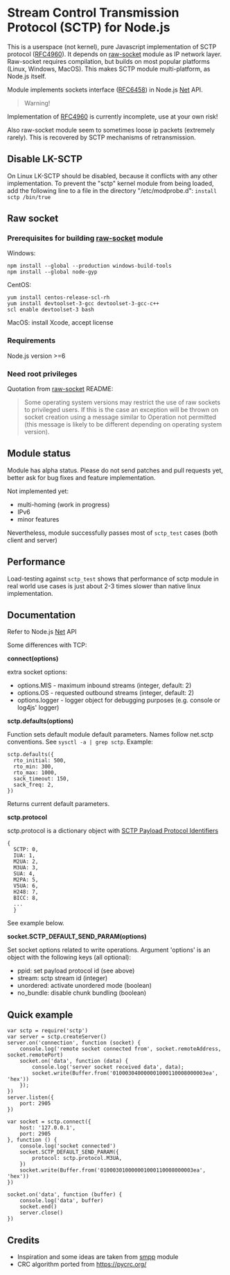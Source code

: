 # Stream Control Transmission Protocol (SCTP) for Node.js

This is a userspace (not kernel), pure Javascript implementation of SCTP protocol ([RFC4960]). It depends on [raw-socket] module as IP network layer. Raw-socket requires compilation, but builds on most popular platforms (Linux, Windows, MacOS). This makes SCTP module multi-platform, as Node.js itself.

Module implements sockets interface ([RFC6458]) in Node.js [Net] API.

> Warning!

Implementation  of [RFC4960] is currently incomplete, use at your own risk!

Also raw-socket module seem to sometimes loose ip packets (extremely rarely). This is recovered by SCTP mechanisms of retransmission.

## Disable LK-SCTP

On Linux LK-SCTP should be disabled, because it conflicts with any other implementation. To prevent the "sctp" kernel module from being loaded, add the following line to a file in the directory "/etc/modprobe.d":
`install sctp /bin/true`

## Raw socket

### Prerequisites for building [raw-socket] module
Windows:
```
npm install --global --production windows-build-tools
npm install --global node-gyp
```
CentOS:
```
yum install centos-release-scl-rh
yum install devtoolset-3-gcc devtoolset-3-gcc-c++
scl enable devtoolset-3 bash
```
MacOS:
install Xcode, accept license

### Requirements
Node.js version >=6

### Need root privileges
Quotation from [raw-socket] README:
> Some operating system versions may restrict the use of raw sockets to privileged users. If this is the case an exception will be thrown on socket creation using a message similar to Operation not permitted (this message is likely to be different depending on operating system version).

## Module status
Module has alpha status. Please do not send patches and pull requests yet, better ask for bug fixes and feature implementation.

Not implemented yet:

* multi-homing (work in progress)
* IPv6
* minor features

Nevertheless, module successfully passes most of `sctp_test` cases (both client and server)

## Performance
Load-testing against `sctp_test` shows that performance of sctp module in real world use cases is just about 2-3 times slower than native linux implementation.

## Documentation
Refer to Node.js [Net] API

Some differences with TCP:

**connect(options)**

extra socket options:

* options.MIS - maximum inbound streams (integer, default: 2)
* options.OS - requested outbound streams (integer, default: 2)
* options.logger - logger object for debugging purposes (e.g. console or log4js' logger)

**sctp.defaults(options)**

Function sets default module default parameters. Names follow net.sctp conventions.
See `sysctl -a | grep sctp`. Example:

```
sctp.defaults({
  rto_initial: 500,
  rto_min: 300,
  rto_max: 1000,
  sack_timeout: 150,
  sack_freq: 2,
})
```
Returns current default parameters.

**sctp.protocol**

sctp.protocol is a dictionary object with [SCTP Payload Protocol Identifiers][ppid]

```
{
  SCTP: 0,
  IUA: 1,
  M2UA: 2,
  M3UA: 3,
  SUA: 4,
  M2PA: 5,
  V5UA: 6,
  H248: 7,
  BICC: 8,
  ...
  }
```

See example below.

**socket.SCTP_DEFAULT_SEND_PARAM(options)**

Set socket options related to write operations. Argument 'options' is an object with the following keys (all optional):

* ppid: set payload protocol id (see above)
* stream: sctp stream id (integer)
* unordered: activate unordered mode (boolean)
* no_bundle: disable chunk bundling (boolean)

## Quick example
```
var sctp = require('sctp')
var server = sctp.createServer()
server.on('connection', function (socket) {
    console.log('remote socket connected from', socket.remoteAddress, socket.remotePort)
    socket.on('data', function (data) {
        console.log('server socket received data', data);
        socket.write(Buffer.from('010003040000001000110008000003ea', 'hex'))
    });
})
server.listen({
    port: 2905
})

var socket = sctp.connect({
    host: '127.0.0.1',
    port: 2905
}, function () {
    console.log('socket connected')
    socket.SCTP_DEFAULT_SEND_PARAM({
        protocol: sctp.protocol.M3UA,
    })
    socket.write(Buffer.from('010003010000001000110008000003ea', 'hex'))
})

socket.on('data', function (buffer) {
    console.log('data', buffer)
    socket.end()
    server.close()
})
```

## Credits
* Inspiration and some ideas are taken from [smpp] module
* CRC algorithm ported from https://pycrc.org/

[raw-socket]: https://www.npmjs.com/package/raw-socket
[Net]: https://nodejs.org/api/net.html
[rfc4960]: https://tools.ietf.org/html/rfc4960
[rfc6458]: https://tools.ietf.org/html/rfc6458
[smpp]: https://www.npmjs.com/package/smpp
[ppid]: https://www.iana.org/assignments/sctp-parameters/sctp-parameters.xhtml#sctp-parameters-25
